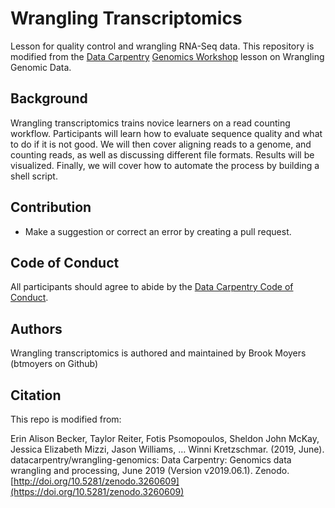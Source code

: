# Wrangling Transcriptomics

Lesson for quality control and wrangling RNA-Seq data. This repository is modified from the [Data Carpentry](https://www.datacarpentry.org/) [Genomics Workshop](https://www.datacarpentry.org/genomics-workshop/) lesson on Wrangling Genomic Data.

## Background

Wrangling transcriptomics trains novice learners on a read counting workflow. Participants will learn how to evaluate sequence quality and what to do if it is not good. We will then cover aligning reads to a genome, and counting reads, as well as discussing different file formats. Results will be visualized. Finally, we will cover how to automate the process by building a shell script.

## Contribution

- Make a suggestion or correct an error by creating a pull request.

## Code of Conduct

All participants should agree to abide by the [Data Carpentry Code of Conduct](https://www.datacarpentry.org/code-of-conduct/).

## Authors

Wrangling transcriptomics is authored and maintained by Brook Moyers (btmoyers on Github)

## Citation

This repo is modified from:

Erin Alison Becker, Taylor Reiter, Fotis Psomopoulos, Sheldon John McKay, Jessica Elizabeth Mizzi, Jason Williams, … Winni Kretzschmar. (2019, June). datacarpentry/wrangling-genomics: Data Carpentry: Genomics data wrangling and processing, June 2019 (Version v2019.06.1). Zenodo. [http://doi.org/10.5281/zenodo.3260609](https://doi.org/10.5281/zenodo.3260609)



